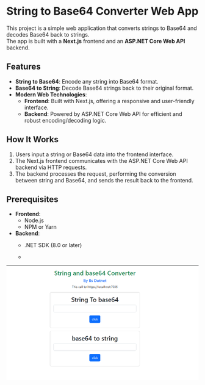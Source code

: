 # String to Base64 Converter Web App

This project is a simple web application that converts strings to Base64 and decodes Base64 back to strings.  
The app is built with a **Next.js** frontend and an **ASP.NET Core Web API** backend. 

## Features

- **String to Base64**: Encode any string into Base64 format.
- **Base64 to String**: Decode Base64 strings back to their original format.
- **Modern Web Technologies**:
  - **Frontend**: Built with Next.js, offering a responsive and user-friendly interface.
  - **Backend**: Powered by ASP.NET Core Web API for efficient and robust encoding/decoding logic.

## How It Works

1. Users input a string or Base64 data into the frontend interface.
2. The Next.js frontend communicates with the ASP.NET Core Web API backend via HTTP requests.
3. The backend processes the request, performing the conversion between string and Base64, and sends the result back to the frontend.

## Prerequisites

- **Frontend**: 
  - Node.js
  - NPM or Yarn
- **Backend**:
  - .NET SDK (8.0 or later)
 
  - 
<img src="https://github.com/BSdeployment/Web-Apps/blob/main/String-To-Base64/%D7%A6%D7%99%D7%9C%D7%95%D7%9D%20%D7%9E%D7%A1%D7%9A%202024-11-25%20095635.png?raw=true"/>



